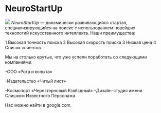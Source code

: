 # NeuroStartUp
![](https://netology-code.github.io/git-homeworks/introduction/assets/logo.png)
*NeuroStartUp* — динамически развивающийся стартап, специализирующийся на поиске с использованием новейших технологий искусственного интеллекта.
Наши преимущества:

1 Высокая точность поиска
2 Высокая скорость поиска
3 Низкая цена
4 Список клиентов


Мы на столько крутые, что уже успели поработать со следующими компаниями:

-ООО «Рога и копыта»

-Издательство «Читый лист»

-Космопорт «Черезтерновый Кзвёздный»
-Дизайн-студия имени Слишком Известного Персонажа

Нас можно найти в google.com.